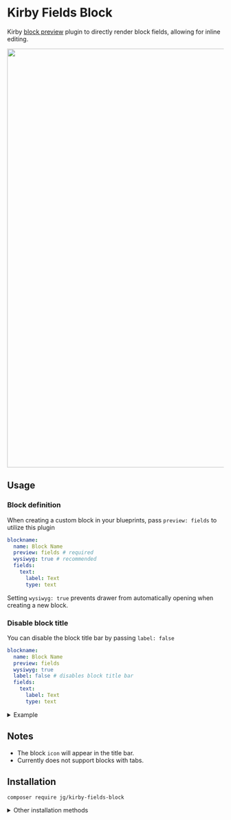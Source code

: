 # Kirby Fields Block

Kirby [block preview](https://getkirby.com/docs/reference/plugins/extensions/blocks) plugin to directly render block fields, allowing for inline editing.

<img src="https://files.jongacnik.com/kirby-fields-preview-1.png" width="975" height="auto" />

## Usage

### Block definition

When creating a custom block in your blueprints, pass `preview: fields` to utilize this plugin

```yaml
blockname:
  name: Block Name
  preview: fields # required
  wysiwyg: true # recommended
  fields:
    text:
      label: Text
      type: text
```

Setting `wysiwyg: true` prevents drawer from automatically opening when creating a new block.

### Disable block title

You can disable the block title bar by passing `label: false`

```yaml
blockname:
  name: Block Name
  preview: fields
  wysiwyg: true 
  label: false # disables block title bar
  fields:
    text:
      label: Text
      type: text
```

<details>
  <summary>Example</summary>
  <img src="https://files.jongacnik.com/kirby-fields-preview-2.png" width="975" height="auto" />
</details>

## Notes

- The block `icon` will appear in the title bar.
- Currently does not support blocks with tabs.

## Installation

```
composer require jg/kirby-fields-block
```

<details>
  <summary>Other installation methods</summary>

### Download

Download and copy this repository to `/site/plugins/kirby-fields-block`.

### Git submodule

```
git submodule add https://github.com/jongacnik/kirby-fields-block.git site/plugins/kirby-fields-block
```
</details>